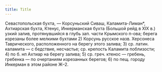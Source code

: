 ```yaml
---
title: Title
---
```


Севастопольская бухта, — Корсуньский Сиваш, Каламита-Лиман*, Ахтиарская бухта,
Ктенус, Инкерманская бухта (Большой рейд в ХIХ в.) узкий залив, протянувшийся в
глубь зап. части Крымского п-ова; берега изрезаны более мелкими бухтами 2)
Корсунь русское назв. Херсонеса Таврического, расположенного на берегу этого
залива; 3) ср. латин. каламита — с бедствие, несчастье; ср. крепость Каламита
поблизости; 4) по б. нп Ахтиар на берегу залива; 5) ср. греч. ктенос — гребень,
гребенка — по очертаниям изрезанных берегов; 6) по пещ. городу Инкерман в этом
районе Ж–2.
